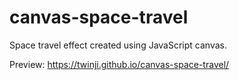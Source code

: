 # canvas-space-travel
Space travel effect created using JavaScript canvas.

Preview: https://twinji.github.io/canvas-space-travel/
